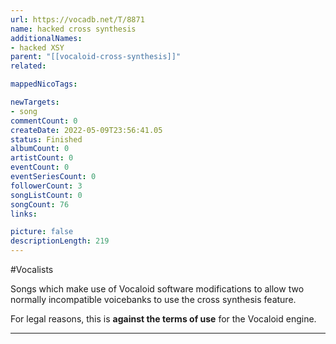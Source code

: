 ```yaml
---
url: https://vocadb.net/T/8871
name: hacked cross synthesis
additionalNames: 
- hacked XSY
parent: "[[vocaloid-cross-synthesis]]"
related:

mappedNicoTags:

newTargets:
- song
commentCount: 0
createDate: 2022-05-09T23:56:41.05
status: Finished
albumCount: 0
artistCount: 0
eventCount: 0
eventSeriesCount: 0
followerCount: 3
songListCount: 0
songCount: 76
links: 

picture: false
descriptionLength: 219
---
```


#Vocalists

Songs which make use of Vocaloid software modifications to allow two normally incompatible voicebanks to use the cross synthesis feature.

For legal reasons, this is **against the terms of use** for the Vocaloid engine.

---

